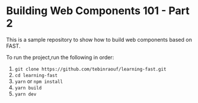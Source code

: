 # Building Web Components 101 - Part 2

This is a sample repository to show how to build web components based on FAST.

To run the project,run the following in order: 

1. `git clone https://github.com/tebinraouf/learning-fast.git`
2. `cd learning-fast`
3. `yarn` or `npm install`
4. `yarn build`
5. `yarn dev`